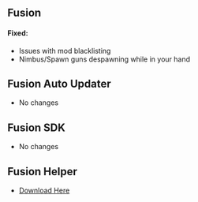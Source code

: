 ## **Fusion**
#### Fixed:
- Issues with mod blacklisting
- Nimbus/Spawn guns despawning while in your hand

## **Fusion Auto Updater**
- No changes

## **Fusion SDK**
- No changes

## **Fusion Helper**
- [Download Here](https://github.com/Lakatrazz/Fusion-Helper/releases/latest)
